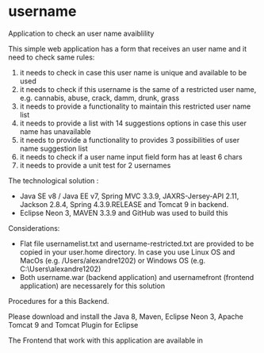 # username
Application to check an user name avaiblility

This simple web application has a form that receives an user name and it need to check same rules:
1) it needs to check in case this user name is unique and available to be used
2) it needs to check if this username is the same of a restricted user name, e.g. cannabis, abuse, crack, damm, drunk, grass  
3) it needs to provide a functionality to maintain this restricted user name list
4) it needs to provide a list with 14 suggestions options in case this user name has unavailable
5) it needs to provide a functionality to provides 3 possibilities of user name suggestion list
6) it needs to check if a user name input field form has at least 6 chars
7) it needs to provide a unit test for 2 usernames   

The technological solution : 
- Java SE v8 / Java EE v7, Spring MVC 3.3.9, JAXRS-Jersey-API 2.11, Jackson 2.8.4, Spring 4.3.9.RELEASE and Tomcat 9 in backend. 
- Eclipse Neon 3, MAVEN 3.3.9 and GitHub was used to build this 

Considerations:
- Flat file usernamelist.txt and username-restricted.txt are provided to be copied in your user.home directory. In case you use Linux OS and MacOs (e.g. /Users/alexandre1202) or Windows OS (e.g. C:\Users\alexandre1202\)  
- Both username.war (backend application) and usernamefront (frontend application) are necessarely for this solution

Procedures for a this Backend. 

Please download and install the Java 8, Maven, Eclipse Neon 3, Apache Tomcat 9 and Tomcat Plugin for Eclipse 

The Frontend that work with this application are available in 
